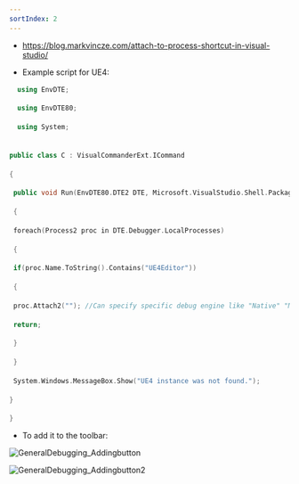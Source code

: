 ```yaml
---
sortIndex: 2
---
```


- <https://blog.markvincze.com/attach-to-process-shortcut-in-visual-studio/>

- Example script for UE4:
```cpp
  using EnvDTE;

  using EnvDTE80;

  using System;


public class C : VisualCommanderExt.ICommand

{

 public void Run(EnvDTE80.DTE2 DTE, Microsoft.VisualStudio.Shell.Package package)

 {

 foreach(Process2 proc in DTE.Debugger.LocalProcesses)

 {

 if(proc.Name.ToString().Contains("UE4Editor"))

 {

 proc.Attach2(""); //Can specify specific debug engine like "Native" "Managed"

 return;

 }

 }

 System.Windows.MessageBox.Show("UE4 instance was not found.");

}

}
```
- To add it to the toolbar:

![GeneralDebugging_Addingbutton](...\..\..\.\assets\GeneralDebugging_Addingbutton.png)

![GeneralDebugging_Addingbutton2](...\..\..\.\assets\GeneralDebugging_Addingbutton2.png)
